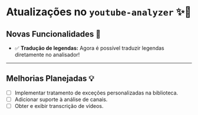 # Atualizações no `youtube-analyzer` ✨🎉

## Novas Funcionalidades 🚀
- ✅ **Tradução de legendas:** Agora é possível traduzir legendas diretamente no analisador!

---

## Melhorias Planejadas 💡
- [ ] Implementar tratamento de exceções personalizadas na biblioteca.
- [ ] Adicionar suporte à análise de canais.
- [ ] Obter e exibir transcrição de vídeos.
